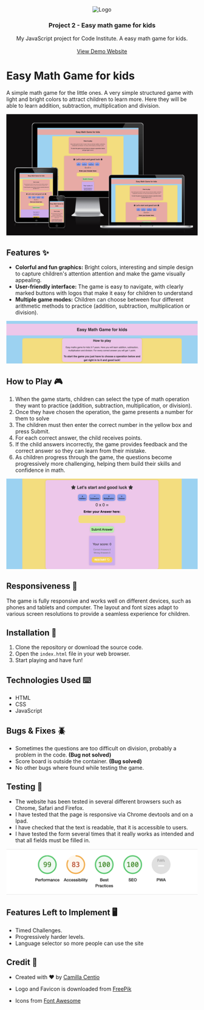 <div align="center">
  <a href="https://camillacentio.github.io/math-game/" target="_blank">
  </a>

<img src="assets/images/fav_icon.jpg" alt="Logo" width="350" height="150">

  <h3 align="center">Project 2 - Easy math game for kids</h3>

  <p align="center">
    My JavaScript project for Code Institute. A easy math game for kids. 
    <br />
    <br />
    <a href="https://camillacentio.github.io/math-game/">View Demo Website</a>
  </p>
</div>

# Easy Math Game for kids

A simple math game for the little ones. A very simple structured game with light and bright colors to attract children to learn more. Here they will be able to learn addition, subtraction, multiplication and division.

![Easy Math Game for Kids](assets/images/mockup.png)

## Features ✨
- **Colorful and  fun graphics:** Bright colors, interesting and simple design to capture children's attention
attention and make the game visually appealing.
- **User-friendly interface:** The game is easy to navigate, with clearly marked buttons with logos that make it easy for children to understand
- **Multiple game modes:** Children can choose between four different arithmetic methods to practice (addition, subtraction, multiplication or division).

![Easy Math Game screenshot](assets/images/how-to-play.png)

## How to Play 🎮
1. When the game starts, children can select the type of math operation they want to practice (addition, subtraction, multiplication, or division).
2. Once they have chosen the operation, the game presents a number for them to solve
3. The children must then enter the correct number in the yellow box and press Submit. 
4. For each correct answer, the child receives points. 
5. If the child answers incorrectly, the game provides feedback and the correct answer so they can learn from their mistake.
6. As children progress through the game, the questions become progressively more challenging, helping them build their skills and confidence in math.

![Easy Math Game Screenshot1](assets/images/game-board.png)

## Responsiveness 📱

The game is fully responsive and works well on different devices, such as phones and tablets and computer. The layout and font sizes adapt to various screen resolutions to provide a seamless experience for children. 

## Installation 💾

1. Clone the repository or download the source code.
2. Open the `index.html` file in your web browser.
3. Start playing and have fun!

## Technologies Used ⌨️

- HTML
- CSS
- JavaScript

## Bugs & Fixes 🪲

* Sometimes the questions are too difficult on division, probably a problem in the code. **(Bug not solved)**
* Score board is outside the container. **(Bug solved)**
* No other bugs where found while testing the game.


## Testing 📝 

* The website has been tested in several different browsers such as Chrome, Safari and Firefox.
* I have tested that the page is responsive via Chrome devtools and on a Ipad.
* I have checked that the text is readable, that it is accessible to users.
* I have tested the form several times that it really works as intended and that all fields must be filled in.

![Lighthouse score of the website](/assets/images/lighthouse-score.png)

## Features Left to Implement 🖥️

- Timed Challenges.
- Progressively harder levels.
- Language selector so more people can use the site

## Credit 💖

* Created with ❤️ by [Camilla Centio](https://github.com/camillacentio)

* Logo and Favicon is downloaded from [FreePik](https://www.freepik.com/free-vector/number-0-9-with-math-symbols_25676284.htm#query=child%20development%20numbers&position=1&from_view=search&track=ais)
* Icons from [Font Awesome](https://fontawesome.com/)

